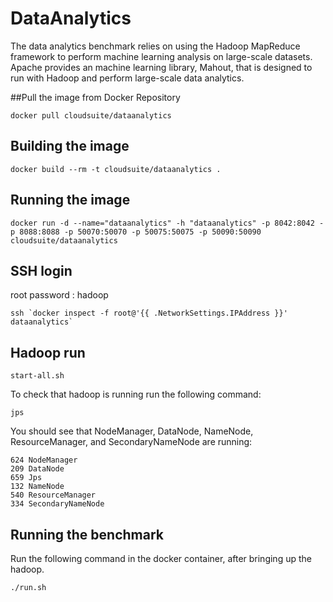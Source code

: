 # DataAnalytics

The data analytics benchmark relies on using the Hadoop MapReduce framework to perform machine learning analysis on large-scale datasets. Apache provides an machine learning library, Mahout, that is designed to run with Hadoop and perform large-scale data analytics.

##Pull the image from Docker Repository
```
docker pull cloudsuite/dataanalytics
```
## Building the image
```
docker build --rm -t cloudsuite/dataanalytics .
```

## Running the image
```
docker run -d --name="dataanalytics" -h "dataanalytics" -p 8042:8042 -p 8088:8088 -p 50070:50070 -p 50075:50075 -p 50090:50090 cloudsuite/dataanalytics
```

## SSH login

root password : hadoop

```
ssh `docker inspect -f root@'{{ .NetworkSettings.IPAddress }}' dataanalytics`
```

## Hadoop run
```
start-all.sh
```

To check that hadoop is running run the following command:
```
jps
```
You should see that NodeManager, DataNode, NameNode, ResourceManager, and SecondaryNameNode are running:
```
624 NodeManager
209 DataNode
659 Jps
132 NameNode
540 ResourceManager
334 SecondaryNameNode
```
## Running the benchmark
Run the following command in the docker container, after bringing up the hadoop.
```
./run.sh
```





